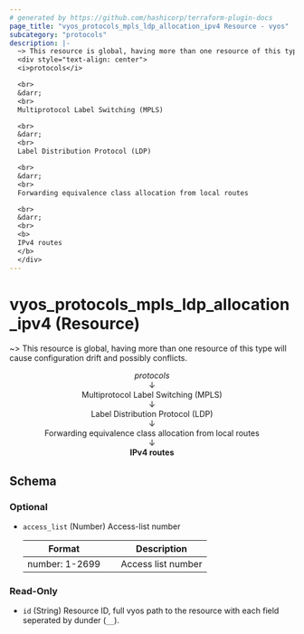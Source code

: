 ```yaml
---
# generated by https://github.com/hashicorp/terraform-plugin-docs
page_title: "vyos_protocols_mpls_ldp_allocation_ipv4 Resource - vyos"
subcategory: "protocols"
description: |-
  ~> This resource is global, having more than one resource of this type will cause configuration drift and possibly conflicts.
  <div style="text-align: center">
  <i>protocols</i>

  <br>
  &darr;
  <br>
  Multiprotocol Label Switching (MPLS)

  <br>
  &darr;
  <br>
  Label Distribution Protocol (LDP)

  <br>
  &darr;
  <br>
  Forwarding equivalence class allocation from local routes

  <br>
  &darr;
  <br>
  <b>
  IPv4 routes
  </b>
  </div>
---
```


# vyos_protocols_mpls_ldp_allocation_ipv4 (Resource)

~> This resource is global, having more than one resource of this type will cause configuration drift and possibly conflicts.

<div style="text-align: center">
<i>protocols</i>

<br>
&darr;
<br>
Multiprotocol Label Switching (MPLS)

<br>
&darr;
<br>
Label Distribution Protocol (LDP)

<br>
&darr;
<br>
Forwarding equivalence class allocation from local routes

<br>
&darr;
<br>
<b>
IPv4 routes
</b>
</div>



<!-- schema generated by tfplugindocs -->
## Schema

### Optional

- `access_list` (Number) Access-list number

    |  Format &emsp; | Description  |
    |----------|---------------|
    |  number: 1-2699  &emsp; |  Access list number  |

### Read-Only

- `id` (String) Resource ID, full vyos path to the resource with each field seperated by dunder (`__`).
